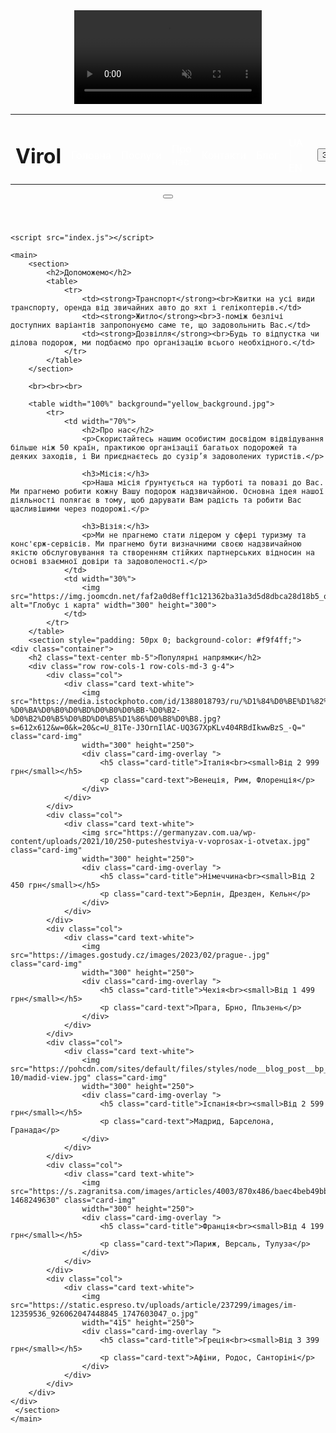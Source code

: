 <!DOCTYPE html>
<html lang="uk">
<head>
    <meta charset="UTF-8">
    <meta http-equiv="X-UA-Compatible" content="IE=edge">
    <meta name="viewport" content="width=device-width, initial-scale=1.0">
    <title>Virol</title>
    <link rel="stylesheet" href="https://cdnjs.cloudflare.com/ajax/libs/font-awesome/5.15.3/css/all.min.css" integrity="sha512-iBBXm8fW90+nuLcSKlbmrPcLa0OT92xO1BIsZ+ywDWZCvqsWgccV3gFoRBv0z+8dLJgyAHIhR35VZc2oM/gI1w==" crossorigin="anonymous" />
    <link href="https://cdn.jsdelivr.net/npm/bootstrap@5.0.0-beta3/dist/css/bootstrap.min.css" rel="stylesheet" integrity="sha384-eOJMYsd53ii+scO/bJGFsiCZc+5NDVN2yr8+0RDqr0Ql0h+rP48ckxlpbzKgwra6" crossorigin="anonymous">
    <link rel="stylesheet" href="styles.css">
    <title>Virol - Туристична агенція</title>
</head>
<body>
    <header>
         <video class="background-video" muted autoplay loop src="114594-701775953_small.mp4"></video>
       <table>
            <tr>
                <td><h1>Virol</h1></td>
                <td> &nbsp;&nbsp;&nbsp;&nbsp;&nbsp;&nbsp;&nbsp; <font color="white">Головна</font></td>
                <td> &nbsp;&nbsp;&nbsp;&nbsp;&nbsp;&nbsp;&nbsp; <font color="white">Послуги</font></td>
                <td> &nbsp;&nbsp;&nbsp;&nbsp;&nbsp;&nbsp;&nbsp; <font color="white">Про нас</font></td>
                <td> &nbsp;&nbsp;&nbsp;&nbsp;&nbsp;&nbsp;&nbsp; <font color="white">Контакти</font></td>
                <td> &nbsp;&nbsp;&nbsp;&nbsp;&nbsp;&nbsp;&nbsp; <font color="white">Блог</font></td>
                <td> &nbsp;&nbsp;&nbsp;&nbsp;&nbsp;&nbsp;&nbsp; <font color="white">UA | EN</font></td>
                <td> &nbsp;&nbsp;&nbsp;&nbsp;&nbsp;&nbsp;&nbsp; <button>Зв'язатись</button></td>
            </tr>
        </table>
	   <button class="btn btn-secondary">
        <i class="fa fa-pause" aria-hidden="true"></i>
       </button>
    </header>
    
	<script src="index.js"></script>
    
	<main>
        <section>
            <h2>Допоможемо</h2>
            <table>
                <tr>
                    <td><strong>Транспорт</strong><br>Квитки на усі види транспорту, оренда від звичайних авто до яхт і гелікоптерів.</td>
                    <td><strong>Житло</strong><br>З-поміж безлічі доступних варіантів запропонуємо саме те, що задовольнить Вас.</td>
                    <td><strong>Дозвілля</strong><br>Будь то відпустка чи ділова подорож, ми подбаємо про організацію всього необхідного.</td>
                </tr>
            </table>
        </section>
        
        <br><br><br>
        
        <table width="100%" background="yellow_background.jpg">
            <tr>
                <td width="70%">
                    <h2>Про нас</h2>
                    <p>Скористайтесь нашим особистим досвідом відвідування більше ніж 50 країн, практикою організації багатьох подорожей та деяких заходів, і Ви приєднаєтесь до сузір’я задоволених туристів.</p>
                    
                    <h3>Місія:</h3>
                    <p>Наша місія ґрунтується на турботі та повазі до Вас. Ми прагнемо робити кожну Вашу подорож надзвичайною. Основна ідея нашої діяльності полягає в тому, щоб дарувати Вам радість та робити Вас щасливішими через подорожі.</p>
                    
                    <h3>Візія:</h3>
                    <p>Ми не прагнемо стати лідером у сфері туризму та конс'єрж-сервісів. Ми прагнемо бути визначними своєю надзвичайною якістю обслуговування та створенням стійких партнерських відносин на основі взаємної довіри та задоволеності.</p>
                </td>
                <td width="30%">
                    <img src="https://img.joomcdn.net/faf2a0d8eff1c121362ba31a3d5d8dbca28d18b5_original.jpeg" alt="Глобус і карта" width="300" height="300">
                </td>
            </tr>
        </table>
		<section style="padding: 50px 0; background-color: #f9f4ff;">
    <div class="container">
        <h2 class="text-center mb-5">Популярні напрямки</h2>
        <div class="row row-cols-1 row-cols-md-3 g-4">
            <div class="col">
                <div class="card text-white">
                    <img src="https://media.istockphoto.com/id/1388018793/ru/%D1%84%D0%BE%D1%82%D0%BE/%D0%B3%D1%80%D0%B0%D0%BD%D0%B4-%D0%BA%D0%B0%D0%BD%D0%B0%D0%BB-%D0%B2-%D0%B2%D0%B5%D0%BD%D0%B5%D1%86%D0%B8%D0%B8.jpg?s=612x612&w=0&k=20&c=U_81Te-J3OrnIlAC-UQ3G7XpKLv404RBdIkwwBzS_-Q=" class="card-img"
					width="300" height="250">
                    <div class="card-img-overlay ">
                        <h5 class="card-title">Італія<br><small>Від 2 999 грн</small></h5>
                        <p class="card-text">Венеція, Рим, Флоренція</p>
                    </div>
                </div>
            </div>
            <div class="col">
                <div class="card text-white">
                    <img src="https://germanyzav.com.ua/wp-content/uploads/2021/10/250-puteshestviya-v-voprosax-i-otvetax.jpg" class="card-img"
					width="300" height="250"> 
                    <div class="card-img-overlay ">
                        <h5 class="card-title">Німеччина<br><small>Від 2 450 грн</small></h5>
                        <p class="card-text">Берлін, Дрезден, Кельн</p>
                    </div>
                </div>
            </div>
            <div class="col">
                <div class="card text-white">
                    <img src="https://images.gostudy.cz/images/2023/02/prague-.jpg" class="card-img"
					width="300" height="250"> 
                    <div class="card-img-overlay ">
                        <h5 class="card-title">Чехія<br><small>Від 1 499 грн</small></h5>
                        <p class="card-text">Прага, Брно, Пльзень</p>
                    </div>
                </div>
            </div>
            <div class="col">
                <div class="card text-white">
                    <img src="https://pohcdn.com/sites/default/files/styles/node__blog_post__bp_banner__blog_post_banner/public/2021-10/madid-view.jpg" class="card-img"
					width="300" height="250">
                    <div class="card-img-overlay ">
                        <h5 class="card-title">Іспанія<br><small>Від 2 599 грн</small></h5>
                        <p class="card-text">Мадрид, Барселона, Гранада</p>
                    </div>
                </div>
            </div>
            <div class="col">
                <div class="card text-white">
                    <img src="https://s.zagranitsa.com/images/articles/4003/870x486/baec4beb49bb7e3e95d7ac587afa17a2.jpg?1468249630" class="card-img"
					width="300" height="250">
                    <div class="card-img-overlay ">
                        <h5 class="card-title">Франція<br><small>Від 4 199 грн</small></h5>
                        <p class="card-text">Париж, Версаль, Тулуза</p>
                    </div>
                </div>
            </div>
            <div class="col">
                <div class="card text-white">
                    <img src="https://static.espreso.tv/uploads/article/237299/images/im-12359536_926062047448845_1747603047_o.jpg"
					width="415" height="250">
                    <div class="card-img-overlay ">
                        <h5 class="card-title">Греція<br><small>Від 3 399 грн</small></h5>
                        <p class="card-text">Афіни, Родос, Санторіні</p>
                    </div>
                </div>
            </div>
        </div>
    </div>
     </section>
    </main>
</body>
</html>

